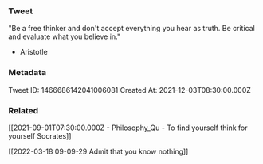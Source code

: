 ### Tweet
"Be a free thinker and don't accept everything you hear as truth. Be critical and evaluate what you believe in." 

- Aristotle

### Metadata
Tweet ID: 1466686142041006081
Created At: 2021-12-03T08:30:00.000Z

### Related
[[2021-09-01T07:30:00.000Z - Philosophy_Qu - To find yourself think for yourself Socrates]]

[[2022-03-18 09-09-29 Admit that you know nothing]]
